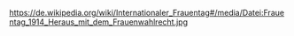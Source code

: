 https://de.wikipedia.org/wiki/Internationaler_Frauentag#/media/Datei:Frauentag_1914_Heraus_mit_dem_Frauenwahlrecht.jpg
